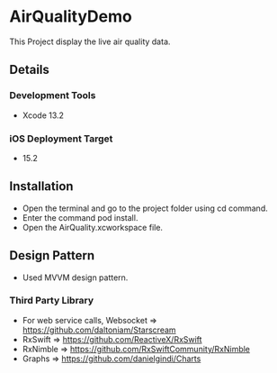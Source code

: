 # AirQualityDemo
This Project display the live air quality data.

## Details

### Development Tools
- Xcode 13.2

### iOS Deployment Target
- 15.2

## Installation
- Open the terminal and go to the project folder using cd command.
- Enter the command pod install.
- Open the AirQuality.xcworkspace file.

## Design Pattern
- Used MVVM design pattern.

### Third Party Library
- For web service calls, Websocket => https://github.com/daltoniam/Starscream
- RxSwift => https://github.com/ReactiveX/RxSwift
- RxNimble => https://github.com/RxSwiftCommunity/RxNimble
- Graphs => https://github.com/danielgindi/Charts
